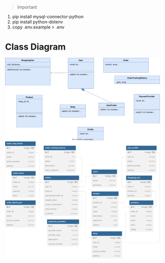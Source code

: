 > Important

1. pip install mysql-connector-python
2. pip install python-dotenv
3. copy .env.example > .env

# Class Diagram

![Class Diagram](<Class Diagram.drawio.svg>)
![Alt text](E-Commerce.svg)
